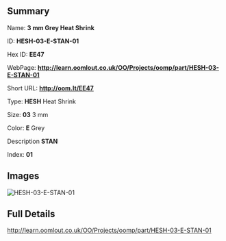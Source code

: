 

## Summary
 
Name: __3 mm Grey Heat Shrink__

ID: __HESH-03-E-STAN-01__

Hex ID: __EE47__

WebPage: __http://learn.oomlout.co.uk/OO/Projects/oomp/part/HESH-03-E-STAN-01__

Short URL: __http://oom.lt/EE47__


Type: __HESH__ Heat Shrink 

Size: __03__ 3 mm 

Color: __E__ Grey 

Description __STAN__  

Index: __01__


## Images
![HESH-03-E-STAN-01](http://oomlout.com/oomp-gen/parts/HESH-03-E-STAN-01/HESH-03-E-STAN-01_420.jpg)



## Full Details

 http://learn.oomlout.co.uk/OO/Projects/oomp/part/HESH-03-E-STAN-01














